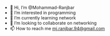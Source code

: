 - 👋 Hi, I’m @Mohammad-Ranjbar
- 👀 I’m interested in programming
- 🌱 I’m currently learning network
- 💞️ I’m looking to collaborate on networking
- 📫 How to reach me mj.ranjbar.94@gmail.com

<!---
Mohammad-Ranjbar/Mohammad-Ranjbar is a ✨ special ✨ repository because its `README.md` (this file) appears on your GitHub profile.
You can click the Preview link to take a look at your changes.
--->
